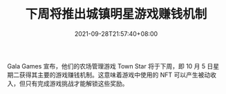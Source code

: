 ﻿---
title: "下周将推出城镇明星游戏赚钱机制"
date: 2021-09-28T21:57:40+08:00
lastmod: 2021-09-28T16:45:40+08:00
draft: false
authors: ["Keith"]
description: "Gala Games 宣布，他们的农场管理游戏 Town Star 将于下周，即 10 月 5 日星期二获得其主要的游戏赚钱机制。这意味着游戏中使用的 NFT 可以产生被动收入，但只有完成游戏挑战才能解锁这些奖励。"
featuredImage: "town-star-play-to-earn-mechanics-coming-next-week.png"
tags: ["Virtual World","虚拟世界","Play to Earn"]
categories: ["news"]
news: ["虚拟世界"]
weight: 
lightgallery: true
pinned: false
recommend: false
recommend1: false
---

Gala Games 宣布，他们的农场管理游戏 Town Star 将于下周，即 10 月 5 日星期二获得其主要的游戏赚钱机制。这意味着游戏中使用的 NFT 可以产生被动收入，但只有完成游戏挑战才能解锁这些奖励。

<!--more-->

